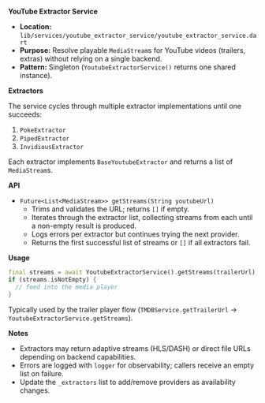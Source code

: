 **YouTube Extractor Service**

- **Location:** `lib/services/youtube_extractor_service/youtube_extractor_service.dart`
- **Purpose:** Resolve playable `MediaStream`s for YouTube videos (trailers, extras) without relying on a single backend.
- **Pattern:** Singleton (`YoutubeExtractorService()` returns one shared instance).

**Extractors**

The service cycles through multiple extractor implementations until one succeeds:

1. `PokeExtractor`
2. `PipedExtractor`
3. `InvidiousExtractor`

Each extractor implements `BaseYoutubeExtractor` and returns a list of `MediaStream`s.

**API**

- `Future<List<MediaStream>> getStreams(String youtubeUrl)`
  - Trims and validates the URL; returns `[]` if empty.
  - Iterates through the extractor list, collecting streams from each until a non-empty result is produced.
  - Logs errors per extractor but continues trying the next provider.
  - Returns the first successful list of streams or `[]` if all extractors fail.

**Usage**

```dart
final streams = await YoutubeExtractorService().getStreams(trailerUrl);
if (streams.isNotEmpty) {
  // feed into the media player
}
```

Typically used by the trailer player flow (`TMDBService.getTrailerUrl` → `YoutubeExtractorService.getStreams`).

**Notes**

- Extractors may return adaptive streams (HLS/DASH) or direct file URLs depending on backend capabilities.
- Errors are logged with `logger` for observability; callers receive an empty list on failure.
- Update the `_extractors` list to add/remove providers as availability changes.
